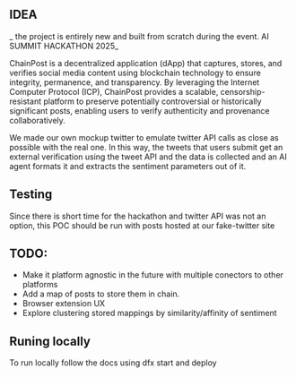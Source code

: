 ## IDEA 

_ the project is entirely new and built from scratch during the event. AI SUMMIT HACKATHON 2025_

ChainPost is a decentralized application (dApp) that captures, stores, and verifies social media content using blockchain technology to ensure integrity, permanence, and transparency. By leveraging the Internet Computer Protocol (ICP), ChainPost provides a scalable, censorship-resistant platform to preserve potentially controversial or historically significant posts, enabling users to verify authenticity and provenance collaboratively.

We made our own mockup twitter to emulate twitter API calls as close as possible with the real one.
In this way, the tweets that users submit get an external verification using the tweet API and the data is collected and an AI agent formats it and extracts the sentiment parameters out of it.


## Testing
Since there is short time for the hackathon and twitter API was not an option, this POC should be run with posts hosted at our fake-twitter site 


## TODO:
  - Make it platform agnostic in the future with multiple conectors to other platforms
  - Add a map of posts to store them in chain.
  - Browser extension UX
  - Explore clustering stored mappings by similarity/affinity of sentiment


## Runing locally 
To run locally follow the docs using dfx start and deploy